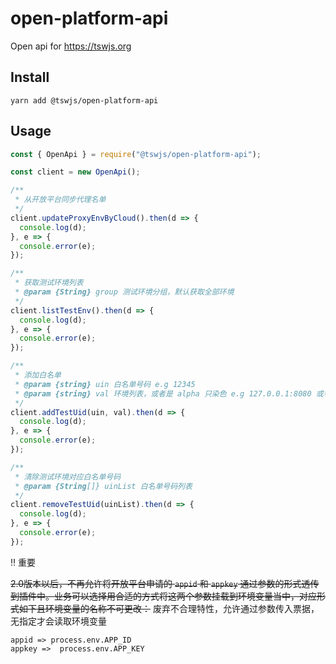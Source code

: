 # open-platform-api
Open api for https://tswjs.org

## Install

`yarn add @tswjs/open-platform-api`

## Usage

```js
const { OpenApi } = require("@tswjs/open-platform-api");

const client = new OpenApi();

/**
 * 从开放平台同步代理名单
 */
client.updateProxyEnvByCloud().then(d => {
  console.log(d);
}, e => {
  console.error(e);
});

/**
 * 获取测试环境列表
 * @param {String} group 测试环境分组，默认获取全部环境
 */
client.listTestEnv().then(d => {
  console.log(d);
}, e => {
  console.error(e);
});

/**
 * 添加白名单
 * @param {string} uin 白名单号码 e.g 12345
 * @param {string} val 环境列表，或者是 alpha 只染色 e.g 127.0.0.1:8080 或者 alpha
 */
client.addTestUid(uin, val).then(d => {
  console.log(d);
}, e => {
  console.error(e);
});

/**
 * 清除测试环境对应白名单号码
 * @param {String[]} uinList 白名单号码列表
 */
client.removeTestUid(uinList).then(d => {
  console.log(d);
}, e => {
  console.error(e);
});
```

‼️ 重要

~~2.0版本以后，不再允许将开放平台申请的 `appid` 和 `appkey` 通过参数的形式透传到插件中。业务可以选择用合适的方式将这两个参数挂载到环境变量当中，对应形式如下且环境变量的名称不可更改：~~
废弃不合理特性，允许通过参数传入票据，无指定才会读取环境变量

```
appid => process.env.APP_ID
appkey =>  process.env.APP_KEY
```
